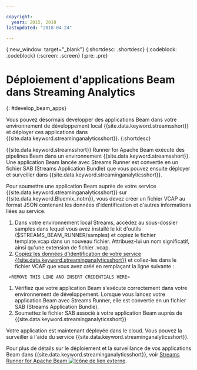 ```yaml
---

copyright:
  years: 2015, 2018
lastupdated: "2018-04-24"

---
```


<!-- Attribute definitions -->
{:new_window: target="_blank"}
{:shortdesc: .shortdesc}
{:codeblock: .codeblock}
{:screen: .screen}
{:pre: .pre}

# Déploiement d'applications Beam dans Streaming Analytics
{: #develop_beam_apps}

Vous pouvez désormais développer des applications Beam dans votre environnement de développement local {{site.data.keyword.streamsshort}} et déployer ces applications dans {{site.data.keyword.streaminganalyticsshort}}.
{:shortdesc}

{{site.data.keyword.streamsshort}} Runner for Apache Beam exécute des pipelines Beam dans un environnement {{site.data.keyword.streamsshort}}. Une application Beam lancée avec Streams Runner est convertie en un fichier SAB (Streams Application Bundle) que vous pouvez ensuite déployer et surveiller dans {{site.data.keyword.streaminganalyticsshort}}.

Pour soumettre une application Beam auprès de votre service {{site.data.keyword.streaminganalyticsshort}} sur {{site.data.keyword.Bluemix_notm}}, vous devez créer un fichier VCAP au format JSON contenant les données d'identification et d'autres informations liées au service.

1. Dans votre environnement local Streams, accédez au sous-dossier samples dans lequel vous avez installé le kit d'outils ($STREAMS_BEAM_RUNNER/samples) et copiez le fichier template.vcap dans un nouveau fichier. Attribuez-lui un nom significatif, ainsi qu'une extension de fichier .vcap.
1. [Copiez les données d'identification de votre service {{site.data.keyword.streaminganalyticsshort}}](/docs/services/StreamingAnalytics/r_vcap_services.html) et collez-les dans le fichier VCAP que vous avez créé en remplaçant la ligne suivante :
```
 <REMOVE THIS LINE AND INSERT CREDENTIALS HERE>
 ```
1. Vérifiez que votre application Beam s'exécute correctement dans votre environnement de développement. Lorsque vous lancez votre application Beam avec Streams Runner, elle est convertie en un fichier SAB (Streams Application Bundle).
1. Soumettez le fichier SAB associé à votre application Beam auprès de {{site.data.keyword.streaminganalyticsshort}}

Votre application est maintenant déployée dans le cloud. Vous pouvez la surveiller à l'aide du service {{site.data.keyword.streaminganalyticsshort}}.

Pour plus de détails sur le déploiement et la surveillance de vos applications Beam dans {{site.data.keyword.streaminganalyticsshort}}, voir [Streams Runner for Apache Beam ![Icône de lien externe](../../icons/launch-glyph.svg "Icône de lien externe")](https://ibmstreams.github.io/streamsx.documentation/docs/beamrunner/beamrunner-1-intro/).
